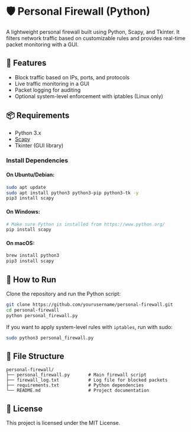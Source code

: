 # 🛡️ Personal Firewall (Python)

A lightweight personal firewall built using Python, Scapy, and Tkinter. It filters network traffic based on customizable rules and provides real-time packet monitoring with a GUI.

## 🔧 Features

- Block traffic based on IPs, ports, and protocols
- Live traffic monitoring in a GUI
- Packet logging for auditing
- Optional system-level enforcement with iptables (Linux only)

## 📦 Requirements

- Python 3.x
- [Scapy](https://scapy.readthedocs.io/en/latest/)
- Tkinter (GUI library)

### Install Dependencies

#### On Ubuntu/Debian:
```bash
sudo apt update
sudo apt install python3 python3-pip python3-tk -y
pip3 install scapy
```

#### On Windows:
```bash
# Make sure Python is installed from https://www.python.org/
pip install scapy
```

#### On macOS:
```bash
brew install python3
pip3 install scapy
```

## 🚀 How to Run

Clone the repository and run the Python script:

```bash
git clone https://github.com/yourusername/personal-firewall.git
cd personal-firewall
python personal_firewall.py
```

If you want to apply system-level rules with `iptables`, run with sudo:
```bash
sudo python3 personal_firewall.py
```

## 📂 File Structure

```
personal-firewall/
├── personal_firewall.py       # Main firewall script
├── firewall_log.txt           # Log file for blocked packets
├── requirements.txt           # Python dependencies
└── README.md                  # Project documentation
```

## 🔐 License

This project is licensed under the MIT License.
